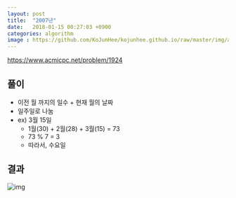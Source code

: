 ```yaml
---
layout: post
title:  "2007년"
date:   2018-01-15 00:27:03 +0900
categories: algorithm
image : https://github.com/KoJunHee/kojunhee.github.io/raw/master/img/algorithm.png
---
```


<https://www.acmicpc.net/problem/1924>

## 풀이

- 이전 월 까지의 일수 + 현재 월의 날짜 
- 일주일로 나눔
- ex) 3월 15일
	- 1월(30) + 2월(28) + 3월(15) = 73
	- 73 % 7 = 3
	- 따라서, 수요일

## 결과

![img](https://github.com/KoJunHee/kojunhee.github.io/raw/master/img/cal.png)

